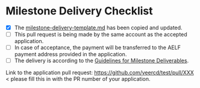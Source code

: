 # Milestone Delivery Checklist

- [x] The [milestone-delivery-template.md](https://github.com/veercd/test2/blob/main/deliveries/milestone-delivery-template.md) has been copied and updated.
- [ ] This pull request is being made by the same account as the accepted application.
- [ ] In case of acceptance, the payment will be transferred to the AELF payment address provided in the application.
- [ ] The delivery is according to the [Guidelines for Milestone Deliverables](https://github.com/veercd/test/blob/main/docs/milestone-deliverables-guidelines.md).

Link to the application pull request: https://github.com/veercd/test/pull/XXX < please fill this in with the PR number of your application.
